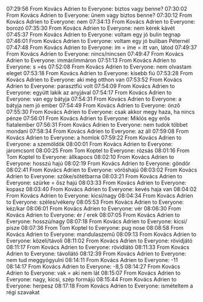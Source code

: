 07:29:56 From Kovács Adrien to Everyone:
	biztos vagy benne?
07:30:02 From Kovács Adrien to Everyone:
	űnem vagy biztos benne?
07:30:12 From Kovács Adrien to Everyone:
	nem
07:34:13 From Kovács Adrien to Everyone:
	borozó
07:35:30 From Kovács Adrien to Everyone:
	nem kérek kávét
07:45:37 From Kovács Adrien to Everyone:
	voltam egy jó bulin tegnap
07:46:01 From Kovács Adrien to Everyone:
	voltam egy jó buliban Péternél
07:47:48 From Kovács Adrien to Everyone:
	ím = íme = itt van, látod
07:49:37 From Kovács Adrien to Everyone:
	nincs/nincsen
07:49:47 From Kovács Adrien to Everyone:
	immár/immáron
07:51:13 From Kovács Adrien to Everyone:
	s =és
07:52:08 From Kovács Adrien to Everyone:
	nem olvastam eleget
07:53:18 From Kovács Adrien to Everyone:
	kisebb fiú
07:53:28 From Kovács Adrien to Everyone:
	aki még otthon van
07:53:52 From Kovács Adrien to Everyone:
	parasztfiú volt
07:54:09 From Kovács Adrien to Everyone:
	együtt lakik az anyjával
07:54:17 From Kovács Adrien to Everyone:
	van egy bátyja
07:54:31 From Kovács Adrien to Everyone:
	a bátyja nem jó ember
07:54:49 From Kovács Adrien to Everyone:
	önző
07:55:30 From Kovács Adrien to Everyone:
	csak akkor megy haza, ha nincs pénze
07:56:01 From Kovács Adrien to Everyone:
	Miklós egy erős fiatalember
07:56:31 From Kovács Adrien to Everyone:
	nem tudok többet mondani
07:58:34 From Kovács Adrien to Everyone:
	az áll
07:59:08 From Kovács Adrien to Everyone:
	a homlok
07:59:22 From Kovács Adrien to Everyone:
	a szemöldök
08:00:01 From Kovács Adrien to Everyone:
	járomcsont
08:00:25 From Tom Koptel to Everyone:
	rózsás
08:01:16 From Tom Koptel to Everyone:
	állkapocs
08:02:10 From Kovács Adrien to Everyone:
	hosszú hajú
08:02:19 From Kovács Adrien to Everyone:
	göndör
08:02:41 From Kovács Adrien to Everyone:
	vöröshajú
08:03:02 From Kovács Adrien to Everyone:
	szőke/sötétbarna
08:03:21 From Kovács Adrien to Everyone:
	szürke = ősz hajú
08:03:33 From Kovács Adrien to Everyone:
	kopasz
08:03:40 From Kovács Adrien to Everyone:
	kevés haja van
08:04:02 From Kovács Adrien to Everyone:
	kicsi/nagy
08:04:34 From Kovács Adrien to Everyone:
	széles/vékeny
08:05:53 From Kovács Adrien to Everyone:
	kéz/kar
08:06:01 From Kovács Adrien to Everyone:
	vér
08:06:30 From Kovács Adrien to Everyone:
	ér / erek
08:07:05 From Kovács Adrien to Everyone:
	hosszú/nagy
08:07:18 From Kovács Adrien to Everyone:
	kicsi/ pisze
08:07:36 From Tom Koptel to Everyone:
	pug nose
08:08:58 From Kovács Adrien to Everyone:
	mandulaszemű
08:09:13 From Kovács Adrien to Everyone:
	közeli/távoli
08:11:02 From Kovács Adrien to Everyone:
	rövidjátó
08:11:17 From Kovács Adrien to Everyone:
	rövidlátó
08:11:33 From Kovács Adrien to Everyone:
	távollátó
08:12:39 From Kovács Adrien to Everyone:
	nem tud meggyógyulni
08:14:11 From Kovács Adrien to Everyone:
	-11
08:14:17 From Kovács Adrien to Everyone:
	-8,5
08:14:27 From Kovács Adrien to Everyone:
	vak = aki nem lát
08:15:07 From Kovács Adrien to Everyone:
	nagy, kicsi, szép formájú
08:15:44 From Kovács Adrien to Everyone:
	herpesz
08:17:18 From Kovács Adrien to Everyone:
	ismételtem a régi szavakat
